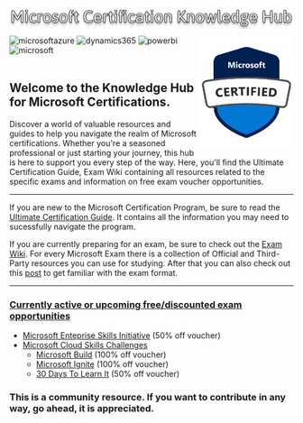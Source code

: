 <br>
<img src="Images/mscertguide.png"  alt="mscertknowledgehub" align="left" /><br>

---

<img src="Images/mscertified.png" width="170" height="200" alt="mscertified" align="right" /><a target="_blank"><img alt='microsoftazure' src='https://img.shields.io/badge/Azure-100000?style=for-the-badge&logo=microsoftazure&logoColor=white&labelColor=0078D4&color=212221'/></a> <a target="_blank"><img alt='dynamics365' src='https://img.shields.io/badge/D365-100000?style=for-the-badge&logo=dynamics365&logoColor=white&labelColor=0B53CE&color=212221'/></a> <a  target="_blank"><img alt='powerbi' src='https://img.shields.io/badge/Power_Platform-100000?style=for-the-badge&logo=powerbi&logoColor=white&labelColor=F2C811&color=212221'/></a> <a  target="_blank"><img alt='microsoft' src='https://img.shields.io/badge/M365_& SCI-100000?style=for-the-badge&logo=microsoft&logoColor=white&labelColor=5E5E5E&color=212221'/></a>
<br>
<br>

## Welcome to the Knowledge Hub for Microsoft Certifications.<br>

Discover a world of valuable resources and guides to help you navigate the realm of Microsoft certifications. Whether you're a seasoned professional or just starting your journey, this hub is here to support you every step of the way. Here, you'll find the Ultimate Certification Guide, Exam Wiki containing all resources related to the specific exams and information on free exam voucher opportunities.

---
If you are new to the Microsoft Certification Program, be sure to read the [Ultimate Certification Guide](The%20Ultimate%20Certification%20Guide). It contains all the information you may need to sucessfully navigate the program.

If you are currently preparing for an exam, be sure to check out the [Exam Wiki](Exam%20Wiki). For every Microsoft Exam there is a collection of Official and Third-Party resources you can use for studying. After that you can also check out this [post](%20%20%20%20%20%20How%20to%20take%20Microsoft%20Exams.md) to get familiar with the exam format.

---

### [Currently active or upcoming free/discounted exam opportunities](Discounted%20%26%20Free%20Vouchers)

- [Microsoft Enteprise Skills Initiative](Microsoft%20ESI.md) (50% off voucher)
- [Microsoft Cloud Skills Challenges](Cloud%20Skills%20Challenges.md)
  - [Microsoft Build](Cloud%20Skills%20Challenges.md#microsoft-build-100-discount-voucher) (100% off voucher)
  - [Microsoft Ignite](Cloud%20Skills%20Challenges.md#microsoft-ignite-100-discount-voucher) (100% off voucher)
  - [30 Days To Learn It](Cloud%20Skills%20Challenges.md#30-days-to-learn-50-discount-voucher) (50% off voucher)

### This is a community resource. If you want to contribute in any way, go ahead, it is appreciated.
